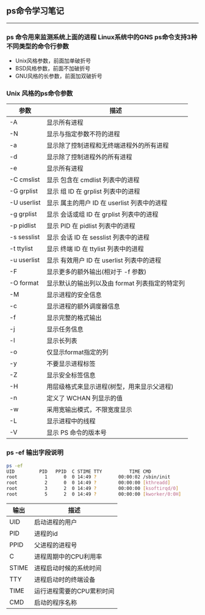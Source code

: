 ## ps命令学习笔记
---
### ps 命令用来监测系统上面的进程 Linux系统中的GNS ps命令支持3种不同类型的命令行参数
- Unix风格参数，前面加单破折号
- BSD风格参数，前面不加破折号
- GNU风格的长参数，前面加双破折号

### Unix 风格的ps命令参数

| 参数    | 描述 |
| ------ | ------ |
|  -A    | 显示所有进程|
|  -N    | 显示与指定参数不符的进程|
|  -a    | 显示除了控制进程和无终端进程外的所有进程|
|  -d    | 显示除了控制进程外的所有进程|
|  -e    | 显示所有进程|
|  -C  cmslist | 显示  包含在  cmdlist 列表中的进程  |
|  -G  grplist | 显示  组 ID 在 grplist 列表中的进程  |
|  -U  userlist| 显示  属主的用户 ID 在 userlist 列表中的进程  |
|  -g  grplist | 显示  会话或组 ID 在 grplist 列表中的进程  |
|  -p  pidlist | 显示  PID 在 pidlist 列表中的进程  |
|  -s  sesslist| 显示  会话 ID 在 sesslist 列表中的进程  |
|  -t  ttylist | 显示  终端 ID 在 ttylist 列表中的进程  |
|  -u  userlist| 显示  有效用户 ID 在 userlist 列表中的进程  |
|  -F    | 显示更多的额外输出(相对于 -f 参数)|
|  -O  format | 显示默认的输出列以及由 format 列表指定的特定列|
|  -M    | 显示进程的安全信息|
|  -c    | 显示进程的额外调度器信息|
|  -f    | 显示完整的格式输出|
|  -j    | 显示任务信息|
|  -l    | 显示长列表 |
|  -o    | 仅显示format指定的列 |
|  -y    | 不要显示进程标签|
|  -Z    | 显示安全标签信息|
|  -H    | 用层级格式来显示进程(树型，用来显示父进程)|
|  -n    | 定义了 WCHAN 列显示的值|
|  -w    | 采用宽输出模式，不限宽度显示|
|  -L    | 显示进程中的线程|
|  -V    | 显示 PS 命令的版本号|

### ps -ef 输出字段说明
```sh
ps -ef
UID         PID   PPID  C STIME TTY          TIME CMD
root          1      0  0 14:49 ?        00:00:02 /sbin/init
root          2      0  0 14:49 ?        00:00:00 [kthreadd]
root          3      2  0 14:49 ?        00:00:00 [ksoftirqd/0]
root          5      2  0 14:49 ?        00:00:00 [kworker/0:0H]
```
| 输出           | 描述 |
| ------        | ------ |
| UID        |启动进程的用户 |
| PID      | 进程的id |
| PPID | 父进程的进程号 |
| C	        | 进程周期中的CPU利用率 |
| STIME	        | 进程启动时候的系统时间 |
| TTY 	        | 进程启动时的终端设备 |
| TIME        | 运行进程需要的CPU累积时间 |
| CMD      | 启动的程序名称 |
